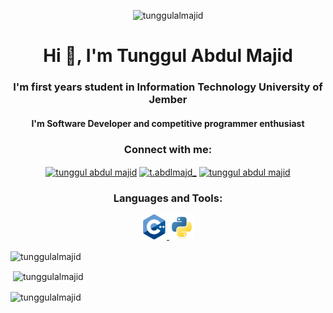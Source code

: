 <p align="center"> <img src="https://komarev.com/ghpvc/?username=tunggulalmajid&label=Profile%20views&color=0e75b6&style=flat" alt="tunggulalmajid" /> </p>
<h1 align="center">Hi 👋, I'm Tunggul Abdul Majid</h1>
<h3 align="center">I'm first years student in Information Technology University of Jember</h3>
<h4 align="center">I'm Software Developer and competitive programmer enthusiast</h4>
<h3 align="center">Connect with me:</h3>
<p align="center">
<a href="https://linkedin.com/in/tunggulabdulmajid" target="blank"><img align="center" src="https://raw.githubusercontent.com/rahuldkjain/github-profile-readme-generator/master/src/images/icons/Social/linked-in-alt.svg" alt="tunggul abdul majid" height="30" width="40" /></a>
<a href="https://instagram.com/t.abdlmajd_" target="blank"><img align="center" src="https://raw.githubusercontent.com/rahuldkjain/github-profile-readme-generator/master/src/images/icons/Social/instagram.svg" alt="t.abdlmajd_" height="30" width="40" /></a>
<a href="https://www.hackerrank.com/tunggul abdul majid" target="blank"><img align="center" src="https://raw.githubusercontent.com/rahuldkjain/github-profile-readme-generator/master/src/images/icons/Social/hackerrank.svg" alt="tunggul abdul majid" height="30" width="40" /></a>
</p>

<h3 align="center">Languages and Tools:</h3>
<p align="center"> <a href="https://www.w3schools.com/cpp/" target="_blank" rel="noreferrer"> <img src="https://raw.githubusercontent.com/devicons/devicon/master/icons/cplusplus/cplusplus-original.svg" alt="cplusplus" width="40" height="40"/> </a> <a href="https://www.python.org" target="_blank" rel="noreferrer"> <img src="https://raw.githubusercontent.com/devicons/devicon/master/icons/python/python-original.svg" alt="python" width="40" height="40"/> </a> </p>

<p><img align="center" width="400" src="https://github-readme-stats.vercel.app/api/top-langs?username=tunggulalmajid&theme=algolia&hide_border=false"t" alt="tunggulalmajid"  /></p>

<p>&nbsp;<img align="center" width="400" src="https://github-readme-stats.vercel.app/api?username=tunggulalmajid&show_icons=true&locale=en&theme=algolia&hide_border=false"" alt="tunggulalmajid" /></p>

<p><img align="center" width="400" src="https://github-readme-streak-stats.herokuapp.com/?user=tunggulalmajid&theme=algolia&hide_border=false"" alt="tunggulalmajid" /></p>



